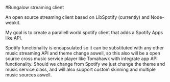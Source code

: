 #Bungalow streaming client

An open source streaming client based on LibSpotify (currently) and Node-webkit. 

My goal is to create a parallell world spotify client that adds a Spotify Apps like API.

Spotify functionality is encapsulated so it can be substituted with any other music streaming API and theme change aswell, so this also will be a open source cross music service player like Tomahawk with integrate app API functionality. Should we change from Spotify we just change the theme and music service class, and will also support custom skinning and multiple music sources aswell.